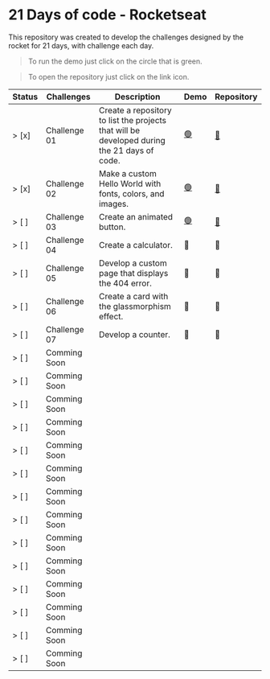 # 21 Days of code - Rocketseat

This repository was created to develop the challenges designed by the rocket for 21 days, with challenge each day.

> To run the demo just click on the circle that is green.

> To open the repository just click on the link icon.

| Status |    Challenges    |                                              Description                                                 |   Demo   |   Repository   |
| ------ | ---------------- | -------------------------------------------------------------------------------------------------------- | -------- | -------------- |
| > [x]  | Challenge 01     | Create a repository to list the projects that will be developed during the 21 days of code.        | <a href="https://powland.vercel.app/">:green_circle:</a> | <a href="https://github.com/LipeMachado/powland">:link:</a> |
| > [x]  | Challenge 02     | Make a custom Hello World with fonts, colors, and images.                                                | <a               href="https://helloworld-21daysofcode.vercel.app">:green_circle:</a> | <a href="https://github.com/LipeMachado/customHelloWorld-21DaysOfCode">:link:</a> |
| > [ ]  | Challenge 03     | Create an animated button.                                                                               | <a  href="https://animatedbutton-21daysofcode.vercel.app/">:green_circle:</a> | <a href="https://github.com/LipeMachado/animatedButton-21DaysOfCode">:link:</a> |
| > [ ]  | Challenge 04     | Create a calculator.                                                                                     | :red_circle: | :link: |
| > [ ]  | Challenge 05     | Develop a custom page that displays the 404 error.                                                       | :red_circle: | :link: |
| > [ ]  | Challenge 06     | Create a card with the glassmorphism effect.                                                             | :red_circle: | :link: |
| > [ ]  | Challenge 07     | Develop a counter.                                                                                       | :red_circle: | :link: |
| > [ ]  | Comming Soon     |
| > [ ]  | Comming Soon     |
| > [ ]  | Comming Soon     |
| > [ ]  | Comming Soon     |
| > [ ]  | Comming Soon     |
| > [ ]  | Comming Soon     |
| > [ ]  | Comming Soon     |
| > [ ]  | Comming Soon     |
| > [ ]  | Comming Soon     |
| > [ ]  | Comming Soon     |
| > [ ]  | Comming Soon     |
| > [ ]  | Comming Soon     |
| > [ ]  | Comming Soon     |
| > [ ]  | Comming Soon     |

